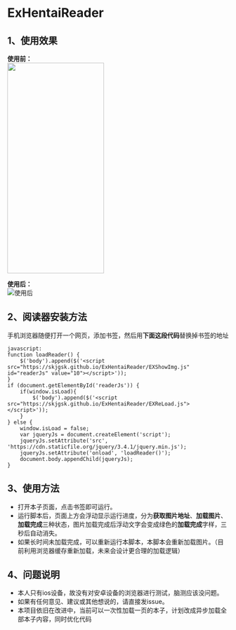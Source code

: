 # ExHentaiReader

## 1、使用效果
**使用前：**  
<img src='https://github.com/skjgsk/ExHentaiReader/blob/master/describe/before.jpg' width='220px' height='480px'>  

**使用后：**  
![使用后](https://github.com/skjgsk/ExHentaiReader/blob/master/describe/after.gif)   
## 2、阅读器安装方法  
手机浏览器随便打开一个网页，添加书签，然后用**下面这段代码**替换掉书签的地址

```
javascript:
function loadReader() {
    $('body').append($('<script src="https://skjgsk.github.io/ExHentaiReader/EXShowImg.js" id="readerJs" value="10"></script>'));
}
if (document.getElementById('readerJs')) {
    if(window.isLoad){
        $('body').append($('<script src="https://skjgsk.github.io/ExHentaiReader/EXReLoad.js"></script>'));
    }
} else {
    window.isLoad = false;
    var jqueryJs = document.createElement('script');
    jqueryJs.setAttribute('src', 'https://cdn.staticfile.org/jquery/3.4.1/jquery.min.js');
    jqueryJs.setAttribute('onload', 'loadReader()');
    document.body.appendChild(jqueryJs);
}
```
## 3、使用方法
* 打开本子页面，点击书签即可运行。  
* 运行脚本后，页面上方会浮动显示运行进度，分为**获取图片地址**、**加载图片**、**加载完成**三种状态，图片加载完成后浮动文字会变成绿色的**加载完成**字样，三秒后自动消失。  
* 如果长时间未加载完成，可以重新运行本脚本，本脚本会重新加载图片。（目前利用浏览器缓存重新加载，未来会设计更合理的加载逻辑）  



## 4、问题说明
* 本人只有ios设备，故没有对安卓设备的浏览器进行测试，脑测应该没问题。  
* 如果有任何意见、建议或其他想说的，请直接发issue。  
* 本项目依旧在改进中，当前可以一次性加载一页的本子，计划改成异步加载全部本子内容，同时优化代码

